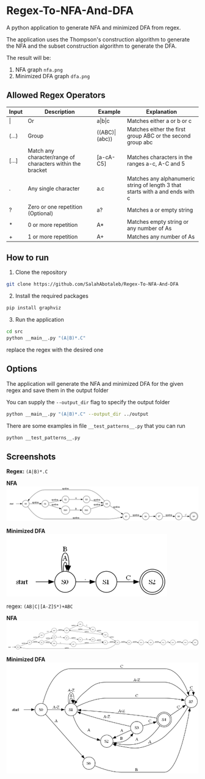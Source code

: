 # Regex-To-NFA-And-DFA
A python application to generate NFA and minimized DFA from regex.

The application uses the Thompson's construction algorithm to generate the NFA and the subset construction algorithm to generate the DFA.

The result will be:
1. NFA graph ``nfa.png``
2. Minimized DFA graph ``dfa.png``


## Allowed Regex Operators
| Input | Description | Example | Explanation |
|-------|-------------|---------|-------------|
| \| | Or | a\|b\|c | Matches either a or b or c |
| (…) | Group | ((ABC)\|(abc)) | Matches either the first group ABC or the second group abc |
| […] | Match any character/range of characters within the bracket | [a-cA-C5] | Matches characters in the ranges a-c, A-C and 5 |
| . | Any single character | a.c | Matches any alphanumeric string of length 3 that starts with a and ends with c |
| ? | Zero or one repetition (Optional) | a? | Matches a or empty string |
| * | 0 or more repetition | A* | Matches empty string or any number of As |
| + | 1 or more repetition | A+ | Matches any number of As |

## How to run
1. Clone the repository
```bash
git clone https://github.com/SalahAbotaleb/Regex-To-NFA-And-DFA
```
2. Install the required packages
```bash
pip install graphviz
```
3. Run the application
```bash
cd src
python __main__.py "(A|B)*.C"
```
replace the regex with the desired one

## Options

The application will generate the NFA and minimized DFA for the given regex and save them in the output folder

You can supply the ``--output_dir`` flag to specify the output folder
```bash
python __main__.py "(A|B)*.C" --output_dir ../output
```

There are some examples in file ``__test_patterns__.py`` that you can run
```bash
python __test_patterns__.py
```

## Screenshots

**Regex:** ``(A|B)*.C``

**NFA**
![NFA](./screenshots/nfa1.png)

**Minimized DFA**
![DFA](./screenshots/dfa1.png)


regex: ``(AB|C|[A-Z]S*)+ABC``

**NFA**
![NFA](./screenshots/nfa2.png)

**Minimized DFA**
![DFA](./screenshots/dfa2.png)